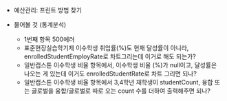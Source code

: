 - 예산관리: 프린트 방법 찾기

- 물어볼 것 (통계분석)
	- 1번째 항목 500에러
	- 표준현장실습학기제 이수학생 취업률(%)도 현재 달성률이 아니라, enrolledStudentEmployRate로 차트그리는데 이거로 해도 되는가?
	- 일반캡스톤 이수학생 비율 항목에서, 이수학생 비율 (%)가 null이고, 달성률은 나오는 게 있는데 이거도 enrolledStudentRate로 차트 그리면 되나?
	- 일반캡스톤 이수학생 비율 항목에서 3,4학년 재학생이 studentCount, 융합 또는 글로벌을 융합/글로벌로 따로 오는 count 수를 더하여 출력해주면 되나?
